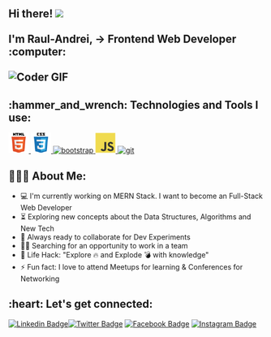 <h2 align="left">
 <abc>
  <br>Hi there! <img src="https://user-images.githubusercontent.com/42378118/110234147-e3259600-7f4e-11eb-95be-0c4047144dea.gif" width="30"><br>
  <br> I'm Raul-Andrei, -> Frontend Web Developer :computer:<br>
  <br>
    <img src="https://media.giphy.com/media/SWoSkN6DxTszqIKEqv/giphy.gif" alt="Coder GIF" width="500">
 </abc>
</h2> 
<h2 align="left">:hammer_and_wrench: Technologies and Tools I use:</h2>
<p align="left">
    <a href="https://www.w3.org/html/" target="_blank"> <img src="https://raw.githubusercontent.com/devicons/devicon/master/icons/html5/html5-original-wordmark.svg" alt="html5" width="40" height="40"/> </a>
    <a href="https://www.w3schools.com/css/" target="_blank"> <img src="https://raw.githubusercontent.com/devicons/devicon/master/icons/css3/css3-original-wordmark.svg" alt="css3" width="40" height="40"/> </a>
<a href="https://getbootstrap.com/" target="_blank"> <img src="https://cdn.worldvectorlogo.com/logos/bootstrap-4.svg" alt="bootstrap" width="40" height="40"/> </a>
    <a href="https://developer.mozilla.org/en-US/docs/Web/JavaScript" target="_blank"> <img src="https://raw.githubusercontent.com/devicons/devicon/master/icons/javascript/javascript-original.svg" alt="javascript" width="40" height="40"/> </a>
<a href="https://git-scm.com/" target="_blank"> <img src="https://www.vectorlogo.zone/logos/git-scm/git-scm-icon.svg" alt="git" width="40" height="40"/> </a>
    </p>

<h2 align="left">👨🏻‍💻 About Me:</h2>

- :computer: I'm currently working on MERN Stack. I want to become an Full-Stack Web Developer
- :hourglass_flowing_sand:  Exploring new concepts about the Data Structures, Algorithms and New Tech
- :rocket: Always ready to collaborate for Dev Experiments
- :man_technologist: Searching for an opportunity to work in a team
- :dart: Life Hack: "Explore :fire: and Explode :bomb: with knowledge" 
- :zap: Fun fact: I love to attend Meetups for learning & Conferences for Networking<br>

<h2 align="left">:heart: Let's get connected:</h2>

[![Linkedin Badge](https://img.shields.io/badge/-raulandreipocola-blue?style=flat-square&logo=Linkedin&logoColor=white&link=https://www.linkedin.com/in/raul-andrei-pocola/)](https://www.linkedin.com/in/raul-andrei-pocola/)[![Twitter Badge](https://img.shields.io/badge/-@PocolaRaul-1ca0f1?style=flat-square&labelColor=1ca0f1&logo=twitter&logoColor=white&link=https://twitter.com/PocolaRaul)](https://twitter.com/PocolaRaul) [![Facebook Badge](https://img.shields.io/badge/-@pocola.raul-3b5998?style=flat-square&labelColor=3b5998&logo=facebook&logoColor=white&link=https://www.facebook.com/pocola.raul)](https://www.facebook.com/pocola.raul) [![Instagram Badge](https://img.shields.io/badge/-@raulpoco-D7008A?style=flat-square&labelColor=D7008A&logo=Instagram&logoColor=white&link=https://www.instagram.com/raulpoco/)](https://www.instagram.com/raulpoco/)

